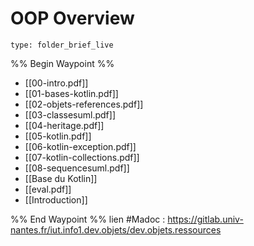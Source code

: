 # OOP Overview
 
```ccard
type: folder_brief_live
```
 
%% Begin Waypoint %%
- [[00-intro.pdf]]
- [[01-bases-kotlin.pdf]]
- [[02-objets-references.pdf]]
- [[03-classesuml.pdf]]
- [[04-heritage.pdf]]
- [[05-kotlin.pdf]]
- [[06-kotlin-exception.pdf]]
- [[07-kotlin-collections.pdf]]
- [[08-sequencesuml.pdf]]
- [[Base du Kotlin]]
- [[eval.pdf]]
- [[Introduction]]

%% End Waypoint %%
lien #Madoc : https://gitlab.univ-nantes.fr/iut.info1.dev.objets/dev.objets.ressources